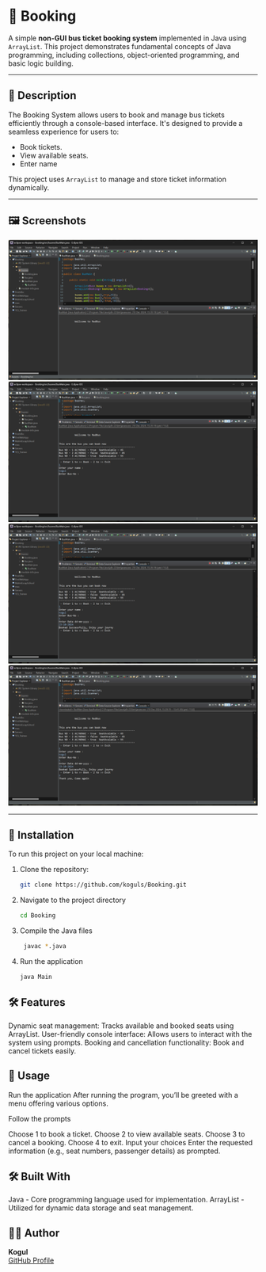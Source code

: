 # 🚌 Booking

A simple **non-GUI bus ticket booking system** implemented in Java using `ArrayList`. This project demonstrates fundamental concepts of Java programming, including collections, object-oriented programming, and basic logic building.

---

## 📜 Description

The Booking System allows users to book and manage bus tickets efficiently through a console-based interface. It's designed to provide a seamless experience for users to:

- Book tickets.
- View available seats.
- Enter name 

This project uses `ArrayList` to manage and store ticket information dynamically.

---

## 🖼️ Screenshots

![Console Screenshot](https://github.com/koguls/Booking/blob/b423d24924f8ce99725da61c3600ad311638cd47/Booking/src/Screenshot%202024-12-10%20153927.png)
![Console Screenshot](https://github.com/koguls/Booking/blob/d091e38af3d8ba12682385bfe94445357c9e0ae4/Booking/src/Screenshot%202024-12-10%20154011.png)
![Console Screenshot](https://github.com/koguls/Booking/blob/32515c92a63aaf99e6e9afbb0cb9421c615ef722/Booking/src/Screenshot%202024-12-10%20154118.png)
![Console Screenshot](https://github.com/koguls/Booking/blob/d7d3fc2a9f4bcc15912b0836de002aa01b595395/Booking/src/bookingimgfinall.png)

---

## 🔧 Installation

To run this project on your local machine:

1. Clone the repository:
   ```bash
   git clone https://github.com/koguls/Booking.git
2. Navigate to the project directory
   ```bash
   cd Booking
3. Compile the Java files
   ```bash
    javac *.java
4. Run the application
    ```bash
    java Main
## 🛠️ Features
Dynamic seat management: Tracks available and booked seats using ArrayList.
User-friendly console interface: Allows users to interact with the system using prompts.
Booking and cancellation functionality: Book and cancel tickets easily.

## 🚀 Usage
Run the application
After running the program, you’ll be greeted with a menu offering various options.

Follow the prompts

Choose 1 to book a ticket.
Choose 2 to view available seats.
Choose 3 to cancel a booking.
Choose 4 to exit.
Input your choices
Enter the requested information (e.g., seat numbers, passenger details) as prompted.

## 🛠️ Built With
 Java - Core programming language used for implementation.
 ArrayList - Utilized for dynamic data storage and seat management.


## 🙋‍♂️ Author

**Kogul**  
[GitHub Profile](https://github.com/koguls)



